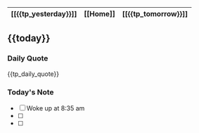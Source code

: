 | [[{{tp_yesterday}}]] | [[Home]] | [[{{tp_tomorrow}}]] |
| :------------: | :------: | :------------: |

## {{today}}

### Daily Quote
{{tp_daily_quote}}

### Today's Note

- [ ]  Woke up at 8:35 am
- [ ] 
- [ ] 